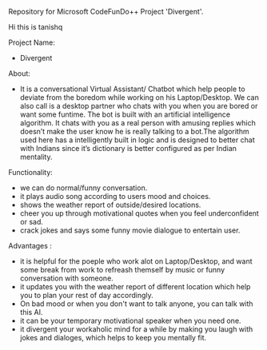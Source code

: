 Repository for Microsoft CodeFunDo++ Project 'Divergent'.

Hi this is tanishq

Project Name: 
  - Divergent

About: 
  - It is a conversational Virtual Assistant/ Chatbot which help people to deviate from the boredom while working on his Laptop/Desktop. We can also call is a desktop partner who chats with you when you are bored or want some funtime. The bot is built with an artificial intelligence algorithm. It chats with you as a real person with amusing replies which doesn’t make the user know he is really talking to a bot.The algorithm used here has a intelligently built in logic and is designed to better chat with Indians since it’s dictionary is better configured as per Indian mentality.

Functionality: 
  - we can do normal/funny conversation.
  - it plays audio song according to users mood and choices. 
  - shows the weather report of outside/desired locations.
  - cheer you up through motivational quotes when you feel underconfident or sad.
  - crack jokes and says some funny movie dialogue to entertain user.

Advantages :
  - it is helpful for the poeple who work alot on Laptop/Desktop, and want some break from work to refreash themself by music or funny   conversation with someone.
  - it updates you with the weather report of different location which help you to plan your rest of day accordingly.
  - On bad mood or when you don't want to talk anyone, you can talk with this AI.
  - it can be your temporary motivational speaker when you need one.
  - it divergent your workaholic mind for a while by making you laugh with jokes and dialoges, which helps to keep you mentally fit.
